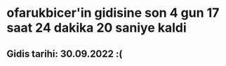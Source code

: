 # ofarukbicer'in gidisine son 4 gun 17 saat 24 dakika 20 saniye kaldi

## Gidis tarihi: 30.09.2022 :(